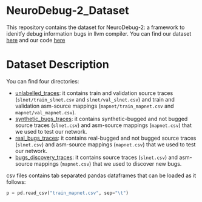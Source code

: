# NeuroDebug-2_Dataset
This repository contains the dataset for NeuroDebug-2: a framework to idenitfy debug information bugs in llvm compiler. You can find our dataset [here](https://drive.google.com/drive/folders/1lEu7vHqIlgBpOe3WKC1a2cH769CQBudo?usp=sharing) and our code [here](https://github.com/FiorellaArtuso/NeuroDebug-2)

# Dataset Description
You can find four directories:
- [unlabelled_traces](https://drive.google.com/drive/folders/1Rrsq7dscfJflIXzMoOilJrqXH4ztPBIO?usp=sharing): it contains train and validation source traces (`slnet/train_slnet.csv` and `slnet/val_slnet.csv`) and train and validation asm-source mappings (`mapnet/train_mapnet.csv` and `mapnet/val_mapnet.csv`).
-  [synthetic_bugs_traces](https://drive.google.com/drive/folders/1ESYhab5W0ujqJLuQFe_QW63Oqe9dgKMJ?usp=sharing): it contains synthetic-bugged and not bugged source traces (`slnet.csv`) and asm-source mappings (`mapnet.csv`) that we used to test our network.
- [real_bugs_traces](https://drive.google.com/drive/folders/1FAY_uiNi3j3MXxzb1goTdXLnpJLPgv1Y?usp=sharing): it contains real-bugged and not bugged source traces (`slnet.csv`) and asm-source mappings (`mapnet.csv`) that we used to test our network.
- [bugs_discovery_traces](https://drive.google.com/drive/folders/1VxNkEnFvHgSKpEJ-aOIKQApQB-FYj4m4?usp=sharing): it contains  source traces (`slnet.csv`) and asm-source mappings (`mapnet.csv`) that we used to discover new bugs.

csv files contains tab separated pandas dataframes that can be loaded as it follows:
``` python
p = pd.read_csv("train_mapnet.csv", sep="\t")
```
